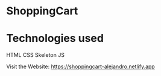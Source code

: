 # ShoppingCart
# Technologies used 
HTML
CSS
Skeleton
JS

Visit the Website: https://shoppingcart-alejandro.netlify.app
